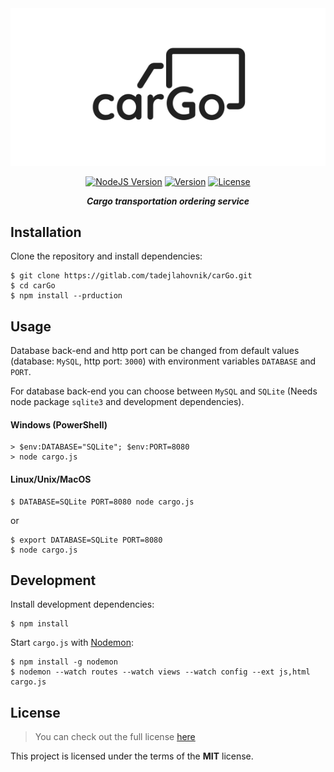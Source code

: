 <div align="center">
<img src="public/images/logo_black.png" alt="carGo" title="carGo logo" />

[![NodeJS Version](https://img.shields.io/badge/node-%3E%3Dv12.16.3-blue)](https://nodejs.org/)
[![Version](https://img.shields.io/badge/version-0.1.0-green)](https://gitlab.com/tadejlahovnik/carGo)
[![License](https://img.shields.io/badge/License-MIT-blue)](LICENSE)

**_Cargo transportation ordering service_**
</div>

## Installation
Clone the repository and install dependencies:
```
$ git clone https://gitlab.com/tadejlahovnik/carGo.git
$ cd carGo
$ npm install --prduction
```
## Usage
Database back-end and http port can be changed from default values (database: `MySQL`, http port: `3000`) with environment variables `DATABASE` and `PORT`.

For database back-end you can choose between `MySQL` and `SQLite` (Needs node package `sqlite3` and development dependencies).

#### Windows (PowerShell)
```
> $env:DATABASE="SQLite"; $env:PORT=8080
> node cargo.js
```
#### Linux/Unix/MacOS
```
$ DATABASE=SQLite PORT=8080 node cargo.js
```
or
```
$ export DATABASE=SQLite PORT=8080
$ node cargo.js
```
## Development
Install development dependencies:
```
$ npm install
```
Start `cargo.js` with [Nodemon](https://nodemon.io/):
```
$ npm install -g nodemon
$ nodemon --watch routes --watch views --watch config --ext js,html cargo.js
```
## License
> You can check out the full license [here](LICENSE)

This project is licensed under the terms of the **MIT** license.
